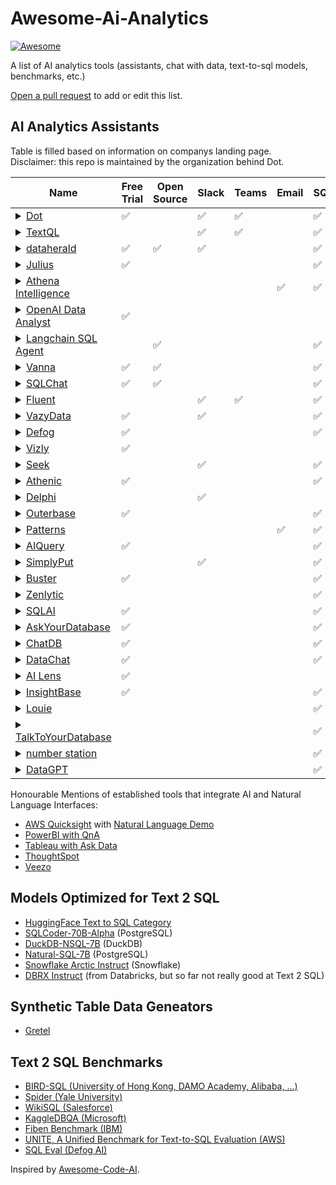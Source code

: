 # Awesome-Ai-Analytics

[![Awesome](https://cdn.jsdelivr.net/gh/sindresorhus/awesome@d7305f38d29fed78fa85652e3a63e154dd8e8829/media/badge.svg)](https://github.com/sindresorhus/awesome)

A list of AI analytics tools (assistants, chat with data, text-to-sql models, benchmarks, etc.)

[Open a pull request](https://github.com/Snowboard-Software/awesome-ai-analytics/pulls) to add or edit this list.

## AI Analytics Assistants

Table is filled based on information on companys landing page.  
Disclaimer: this repo is maintained by the organization behind Dot.

| Name         | Free Trial | Open Source | Slack | Teams | Email | SQL | Semantic Layer | Python | File Upload |
|--------------|------------|-------------|-------|-------|-------|-------|--------|--------|--------|
| <details><summary>[Dot](https://www.getdot.ai/)</summary>Dot, the data bot enables true Analytics Self-Service for business stakeholders. Free your data team to focus on high impact tasks by automating ad-hoc requests and more.</details> | ✅ | | ✅ | ✅ | | ✅ | ✅ | ✅ | |
| <details><summary>[TextQL](https://www.textql.com/)</summary>Ana is your team's personal data scientist</details> | | | ✅ | ✅ | | ✅ | ✅ | | |
| <details><summary>[dataherald](https://www.dataherald.com/)</summary>Embed Text-to-SQL right into your product with our versatile API. Get started free</details> | ✅ | ✅ | ✅ | | | ✅ | | | |
| <details><summary>[Julius](https://julius.ai/)</summary>Chat with your files and get expert-level insights in seconds.</details> | ✅ | | | | | ✅ | | ✅ | ✅ |
| <details><summary>[Athena Intelligence](https://www.athenaintelligence.ai/)</summary>Meet Athena, the 24/7 Enterprise AI Data Analyst.</details> |  | |  |  | ✅ | ✅ |  | ✅ | ✅ |
| <details><summary>[OpenAI Data Analyst](https://chat.openai.com/g/g-HMNcP6w7d-data-analyst)</summary>Drop in any files and I can help analyze and visualize your data.</details> | ✅ | | | | | | | ✅ | ✅ |
| <details><summary>[Langchain SQL Agent](https://python.langchain.com/docs/use_cases/sql/agents/)</summary>LangChain has a SQL Agent which provides a more flexible way of interacting with SQL Databases than a chain.</details> | | ✅ | | | | ✅ | | ✅ | |
| <details><summary>[Vanna](https://vanna.ai/)</summary>The revolutionary open source Python package that's changing the game in SQL database interaction</details> | ✅ | ✅ | | | | ✅ | | | |
| <details><summary>[SQLChat](https://www.sqlchat.ai/)</summary>Chat-based SQL Client and Editor for the next decade</details> | ✅ | ✅ | | | | ✅ | | | |
| <details><summary>[Fluent](https://www.fluenthq.com)</summary>Self-serve your company's data insights with AI</details> | | | ✅ | ✅ | | ✅ | | | |
| <details><summary>[VazyData](https://www.vazydata.com/)</summary>Vazy is a simple and intuitive data analysis co-pilot that helps you manage your decisions with ease and speed.</details> | ✅ | | ✅ | | | ✅ | | |
| <details><summary>[Defog](https://defog.ai/)</summary>Speed up data analyses in SQL, Python and R with AI assistants and agents tailored for your business - without sharing your data.</details> | ✅ | | | | | ✅ | | |
| <details><summary>[Vizly](https://vizly.fyi/)</summary>Vizly is an AI-powered data scientist that lets you chat with your data, visualize insights, and perform analysis.</details> | ✅ | | | | | | | ✅ | ✅ |
| <details><summary>[Seek](https://www.seek.ai/)</summary>Seek is a Generative AI platform that empowers business users to query their data sets and frees up data science teams from ad-hoc requests for analysis.</details> | | | ✅ | | | ✅ | | |
| <details><summary>[Athenic](https://www.athenic.com/)</summary>AI-enabled analytics platform for all business teams, no technical knowledge required</details> | ✅ | | | | | ✅ | | |
| <details><summary>[Delphi](https://www.delphihq.com)</summary>Connect your data, build charts and dashboards, and get blazing fast insights using AI. Securely, privately, and quickly.</details> | | | ✅ | | | | ✅ | |
| <details><summary>[Outerbase](https://www.outerbase.com/)</summary>AI-powered database platform for viewing, querying, visualizing, and editing your data.</details> | ✅ | | | | | ✅ | | |
| <details><summary>[Patterns](https://patterns.app/)</summary>An expert in your data stack, AI works as an extension to your company's data analysts. You can get in touch via chat, email, or by submitting a ticket.</details> | | | | | ✅ | ✅ | | |
| <details><summary>[AIQuery](https://aiquery.co)</summary>Use simple English and let AI do the heavy lifting for you. With AI Query anyone can create efficient SQL queries, without even knowing a thing about it.</details> | ✅ | | | | | ✅ | | |
| <details><summary>[SimplyPut](https://simplyput.ai/)</summary>SimplyPut empowers your company to chat with data using AI. Trust the answers you receive and make data accessible and understandable for all.</details> | | | ✅ | | | ✅ | | |
| <details><summary>[Buster](https://www.buster.so/)</summary>Build, monitor, and deploy a SQL API that's trained on your database. Manage security, performance, and access controls from one place.</details> | ✅ | | | | | ✅ | | |
| <details><summary>[Zenlytic](https://www.zenlytic.com/)</summary>Business Intelligence you can talk to. Tap into BI that answers your data questions in seconds, eliminating your reliance on a time-strapped analytics team. </details> | | | | | | ✅ | ✅ | | |
| <details><summary>[SQLAI](https://www.sqlai.ai/)</summary>AI generates, fixes, explains and optimizes SQL queries. Add your database schema and effortlessly train AI to understand it using AI-powered vector search. This ensures unparalleled accuracy.</details> | ✅ | | | | | ✅ | | |
| <details><summary>[AskYourDatabase](https://www.askyourdatabase.com/)</summary>No SQL, Connect your database and chat with your data in ChatGPT.</details> | ✅ | | | | | ✅ | | |
| <details><summary>[ChatDB](https://www.chatdb.ai/)</summary>Build powerful, beautiful dashboards with no code!</details> | ✅ | | | | | ✅ | | |
| <details><summary>[DataChat](https://datachat.ai/)</summary>Meet the no-code, generative AI platform for instant analytics</details> | ✅ | | | | | ✅ | | |
| <details><summary>[AI Lens](https://www.lensvisual.io/)</summary>Supercharge Your Power BI Dashboards with OpenAI and ChatGPT</details> | ✅ | | | | | | | | |
| <details><summary>[InsightBase](https://insightbase.ai/)</summary>Powerful AI-powered analytics for your business.</details> | ✅ | | | | | ✅ | | |
| <details><summary>[Louie](https://www.louie.ai/)</summary>Make talking to data a breeze with a genAI-first design that helps you query, analyze, visualize, and collaborate</details> | | | | | | ✅ | | |
| <details><summary>[TalkToYourDatabase](https://talktoyourdatabase.com/)</summary>STOP WASTING YOUR TIME WRITING SQL</details> | | | | | | ✅ | | |
| <details><summary>[number station](https://numbersstation.ai/)</summary>Free the power of your data with Numbers Station, the multi-agent AI-native analytics platform.</details> | | | | | | ✅ | | | |
| <details><summary>[DataGPT](https://datagpt.com/)</summary>The First Conversational AI Data Analyst. Ask DataGPT any question and get analyst-grade answers in seconds.</details> | | | | | | ✅ | | | |


Honourable Mentions of established tools that integrate AI and Natural Language Interfaces:
- [AWS Quicksight](https://aws.amazon.com/quicksight/) with [Natural Language Demo ](https://www.youtube.com/watch?v=0IBAS2GiWwo)
- [PowerBI with QnA](https://powerbi.microsoft.com/fr-ca/blog/ask-your-data-questions-with-q-amp-a/)
- [Tableau with Ask Data](https://help.tableau.com/current/pro/desktop/en-us/ask_data.htm)
- [ThoughtSpot](https://www.thoughtspot.com/)
- [Veezo](https://www.veezoo.com/)
  

## Models Optimized for Text 2 SQL
- [HuggingFace Text to SQL Category](https://huggingface.co/models?other=text-to-sql)
- [SQLCoder-70B-Alpha](https://huggingface.co/defog/sqlcoder-70b-alpha) (PostgreSQL)
- [DuckDB-NSQL-7B](https://huggingface.co/motherduckdb/DuckDB-NSQL-7B-v0.1) (DuckDB)
- [Natural-SQL-7B](https://huggingface.co/chatdb/natural-sql-7b) (PostgreSQL)
- [Snowflake Arctic Instruct](https://huggingface.co/Snowflake/snowflake-arctic-instruct) (Snowflake)
- [DBRX Instruct](https://huggingface.co/databricks/dbrx-instruct) (from Databricks, but so far not really good at Text 2 SQL)


## Synthetic Table Data Geneators
- [Gretel](https://gretel.ai/)


## Text 2 SQL Benchmarks
- [BIRD-SQL (University of Hong Kong, DAMO Academy, Alibaba, ...)](https://bird-bench.github.io/)
- [Spider (Yale University)](https://yale-lily.github.io/spider)
- [WikiSQL (Salesforce)](https://github.com/salesforce/WikiSQL)
- [KaggleDBQA (Microsoft)](https://www.microsoft.com/en-us/research/publication/kaggledbqa-realistic-evaluation-of-text-to-sql-parsers/)
- [Fiben Benchmark (IBM)](https://github.com/IBM/fiben-benchmark)
- [UNITE, A Unified Benchmark for Text-to-SQL Evaluation (AWS)](https://github.com/awslabs/unified-text2sql-benchmark)
- [SQL Eval (Defog AI)](https://github.com/defog-ai/sql-eval)


Inspired by [Awesome-Code-AI](https://github.com/sourcegraph/awesome-code-ai).

